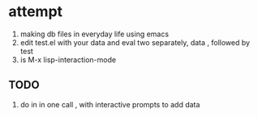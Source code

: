 attempt
========

1. making db files in everyday life using emacs
2. edit test.el with your data and eval two separately, data , followed by test
3. is M-x lisp-interaction-mode

## TODO ##
1. do in in one call , with interactive prompts to add data

